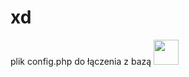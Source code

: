 # xd
plik config.php do łączenia z bazą <img src="https://cdn.betterttv.net/emote/5e15e00c0550d42106b90042/3x" width="40" height="40" />
